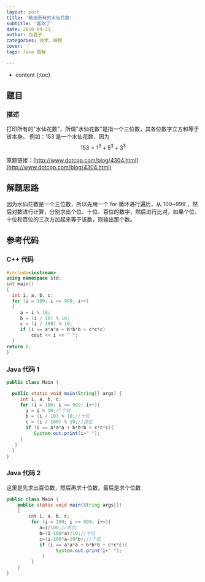 ```yaml
---
layout: post
title: '输出所有的水仙花数'
subtitle: '喜欢了'
date: 2018-09-21
author: 伪君子
categories: 技术，编程
cover: ''
tags: Java 题解

---
```


* content
{:toc}
## 题目

### 描述

打印所有的"水仙花数"，所谓"水仙花数"是指一个三位数，其各位数字立方和等于该本身。 例如：153 是一个水仙花数，因为$$153=1^3+5^3+3^3$$

原题链接：[http://www.dotcpp.com/blog/4304.html](http://www.dotcpp.com/blog/4304.html)

## 解题思路

因为水仙花数是一个三位数，所以先用一个 for 循环进行遍历，从 100~999 ，然后对数进行计算，分别求出个位、十位、百位的数字，然后进行比对，如果个位、十位和百位的三次方加起来等于该数，则输出那个数。

## 参考代码

### C++ 代码

```c++
#include<iostream>
using namespace std;
int main()
{
  int i, a, b, c;
  for (i = 100; i <= 999; i++)
  {
     a = i % 10;
     b = (i / 10) % 10;
     c = (i / 100) % 10;
     if (i == a*a*a + b*b*b + c*c*c)
         cout << i << " ";
  }
return 0;
}
```



### Java 代码 1

```java
public class Main {

  public static void main(String[] args) {
     int i, a, b, c;
     for (i = 100; i <= 999; i++){
       a = i % 10;//个位
       b = (i / 10) % 10;//十位
       c = (i / 100) % 10;//百位
       if (i == a*a*a + b*b*b + c*c*c){
          System.out.print(i+" ");
     }
   }
  }
}
```

### Java 代码 2

这里是先求出百位数，然后再求十位数，最后是求个位数

```java
public class Main {
	public static void main(String args[])
	{
		int i, a, b, c;
	     for (i = 100; i <= 999; i++){
	    	a=i/100;//百位
	 		b=(i-100*a)/10;//十位
	 		c=(i-100*a-10*b);//个位
	    	if (i == a*a*a + b*b*b + c*c*c){
		          System.out.print(i+" ");
	    	 }
	     }   
	}
}
```